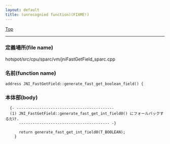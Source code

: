 ```yaml
---
layout: default
title: (unrecognied function)(FIXME!)
---
```

[Top](../index.html)

--- 
### 定義場所(file name)
hotspot/src/cpu/sparc/vm/jniFastGetField_sparc.cpp

### 名前(function name)
```
address JNI_FastGetField::generate_fast_get_boolean_field() {
```

### 本体部(body)
```
  {- -------------------------------------------
  (1) JNI_FastGetField::generate_fast_get_int_field0() にフォールバックするだけ.
      ---------------------------------------- -}

	  return generate_fast_get_int_field0(T_BOOLEAN);
	}
	
```


